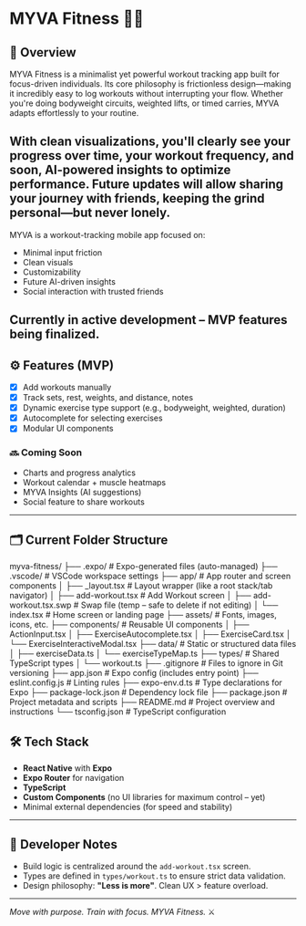 # MYVA Fitness 📱💪

## 🚀 Overview
MYVA Fitness is a minimalist yet powerful workout tracking app built for focus-driven individuals. Its core philosophy is frictionless design—making it incredibly easy to log workouts without interrupting your flow. Whether you're doing bodyweight circuits, weighted lifts, or timed carries, MYVA adapts effortlessly to your routine.

With clean visualizations, you'll clearly see your progress over time, your workout frequency, and soon, AI-powered insights to optimize performance. Future updates will allow sharing your journey with friends, keeping the grind personal—but never lonely.
---
MYVA is a workout-tracking mobile app focused on:
- Minimal input friction
- Clean visuals
- Customizability
- Future AI-driven insights
- Social interaction with trusted friends

Currently in active development – MVP features being finalized.
---

## ⚙️ Features (MVP)
- [x] Add workouts manually
- [x] Track sets, rest, weights, and distance, notes
- [x] Dynamic exercise type support (e.g., bodyweight, weighted, duration)
- [x] Autocomplete for selecting exercises
- [x] Modular UI components

### 🔜 Coming Soon
- Charts and progress analytics
- Workout calendar + muscle heatmaps
- MYVA Insights (AI suggestions)
- Social feature to share workouts
---

## 🗂 Current Folder Structure

myva-fitness/
├── .expo/                    # Expo-generated files (auto-managed)
├── .vscode/                 # VSCode workspace settings
├── app/                     # App router and screen components
│   ├── _layout.tsx          # Layout wrapper (like a root stack/tab navigator)
│   ├── add-workout.tsx      # Add Workout screen
│   ├── add-workout.tsx.swp  # Swap file (temp – safe to delete if not editing)
│   └── index.tsx            # Home screen or landing page
├── assets/                  # Fonts, images, icons, etc.
├── components/              # Reusable UI components
│   ├── ActionInput.tsx
│   ├── ExerciseAutocomplete.tsx
│   ├── ExerciseCard.tsx
│   └── ExerciseInteractiveModal.tsx
├── data/                    # Static or structured data files
│   ├── exerciseData.ts
│   └── exerciseTypeMap.ts
├── types/                   # Shared TypeScript types
│   └── workout.ts
├── .gitignore               # Files to ignore in Git versioning
├── app.json                 # Expo config (includes entry point)
├── eslint.config.js         # Linting rules
├── expo-env.d.ts            # Type declarations for Expo
├── package-lock.json        # Dependency lock file
├── package.json             # Project metadata and scripts
├── README.md                # Project overview and instructions
└── tsconfig.json            # TypeScript configuration

## 🛠️ Tech Stack
- **React Native** with **Expo**
- **Expo Router** for navigation
- **TypeScript**
- **Custom Components** (no UI libraries for maximum control – yet)
- Minimal external dependencies (for speed and stability)

---
## 📝 Developer Notes

- Build logic is centralized around the `add-workout.tsx` screen.
- Types are defined in `types/workout.ts` to ensure strict data validation.
- Design philosophy: **"Less is more"**. Clean UX > feature overload.

---

*Move with purpose. Train with focus. MYVA Fitness.* ⚔️